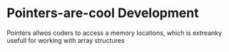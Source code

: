 # Pointers-are-cool Development

Pointers allwos coders to access a memory locations, which is extreanky usefull for working with array structures